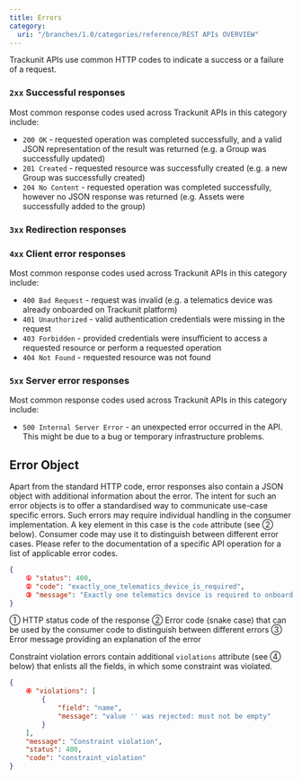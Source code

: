 ```yaml
---
title: Errors
category:
  uri: "/branches/1.0/categories/reference/REST APIs OVERVIEW"
---
```

Trackunit APIs use common HTTP codes to indicate a success or a failure of a request.

### `2xx` Successful responses

Most common response codes used across Trackunit APIs in this category include:

- `200 OK` - requested operation was completed successfully, and a valid JSON representation of the result was returned (e.g. a Group was successfully updated)
- `201 Created` - requested resource was successfully created (e.g. a new Group was successfully created)
- `204 No Content` - requested operation was completed successfully, however no JSON response was returned (e.g. Assets were successfully added to the group)

### `3xx` Redirection responses

### `4xx` Client error responses

Most common response codes used across Trackunit APIs in this category include:

- `400 Bad Request` - request was invalid (e.g. a telematics device was already onboarded on Trackunit platform)
- `401 Unauthorized` - valid authentication credentials were missing in the request
- `403 Forbidden` - provided credentials were insufficient to access a requested resource or perform a requested operation
- `404 Not Found` - requested resource was not found

### `5xx` Server error responses

Most common response codes used across Trackunit APIs in this category include:

- `500 Internal Server Error` -  an unexpected error occurred in the API. This might be due to a bug or temporary infrastructure problems.

## Error Object

Apart from the standard HTTP code, error responses also contain a JSON object with additional information about the error. The intent for such an error objects is to offer a standardised way to communicate use-case specific errors. Such errors may require individual handling in the consumer implementation. A key element in this case is the `code` attribute (see ② below). Consumer code may use it to distinguish between different error cases. Please refer to the documentation of a specific API operation for a list of applicable error codes.

```json Sample use-case specific error
{
    ① "status": 400,
    ② "code": "exactly_one_telematics_device_is_required",
    ③ "message": "Exactly one telematics device is required to onboard an asset. The request was missing a telematics device or had more then one telematics device."
}
```



① HTTP status code of the response
② Error code (snake case) that can be used by the consumer code to distinguish between different errors
③ Error message providing an explanation of the error

Constraint violation errors contain additional `violations` attribute  (see ④ below) that enlists all the fields, in which some constraint was violated.

```json Sample constraint violation error
{
    ④ "violations": [
        {
            "field": "name",
            "message": "value '' was rejected: must not be empty"
        }
    ],
    "message": "Constraint violation",
    "status": 400,
    "code": "constraint_violation"
}
```
